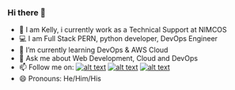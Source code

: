 ### Hi there 👋

- :eyes: I am Kelly, i currently work as a Technical Support at NIMCOS
- :computer: I am Full Stack PERN, python developer, DevOps Engineer
- 🌱 I’m currently learning DevOps & AWS Cloud
- 💬 Ask me about Web Development, Cloud and DevOps
- 📫 Follow me on: [![alt text][1.1]][1] [![alt text][2.1]][2] [![alt text][3.1]][3]
- 😄 Pronouns: He/Him/His


[1.1]: http://i.imgur.com/tXSoThF.png (Twitter)
[2.1]: http://i.imgur.com/P3YfQoD.png (Facebook)
[3.1]: https://i.stack.imgur.com/gVE0j.png(Linkedin)
[1]: http://www.twitter.com/IamKingKellee
[2]: http://www.facebook.com/soliyke
[3]: https://www.linkedin.com/in/kelly-iyogun-255365118/



